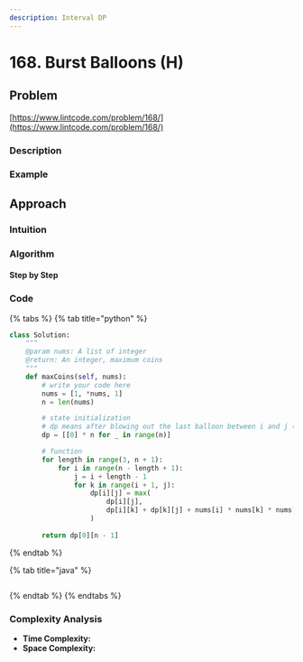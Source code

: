 ```yaml
---
description: Interval DP
---
```


# 168. Burst Balloons \(H\)

## Problem

[https://www.lintcode.com/problem/168/](https://www.lintcode.com/problem/168/)

### Description

### Example

## Approach

### Intuition

### Algorithm

#### Step by Step

### Code

{% tabs %}
{% tab title="python" %}
```python
class Solution:
    """
    @param nums: A list of integer
    @return: An integer, maximum coins
    """
    def maxCoins(self, nums):
        # write your code here
        nums = [1, *nums, 1]
        n = len(nums)

        # state initialization 
        # dp means after blowing out the last balloon between i and j (i = 1 and j = 1 remains unburst)
        dp = [[0] * n for _ in range(n)]

        # function 
        for length in range(3, n + 1):
            for i in range(n - length + 1):
                j = i + length - 1
                for k in range(i + 1, j):
                    dp[i][j] = max(
                        dp[i][j],
                        dp[i][k] + dp[k][j] + nums[i] * nums[k] * nums[j]
                    )
        
        return dp[0][n - 1]

```
{% endtab %}

{% tab title="java" %}
```

```
{% endtab %}
{% endtabs %}

### Complexity Analysis

* **Time Complexity:**
* **Space Complexity:**

